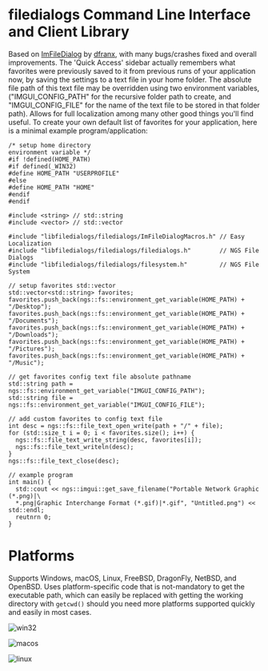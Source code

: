 # filedialogs Command Line Interface and Client Library

Based on [ImFileDialog](https://github.com/dfranx/ImFileDialog) by [dfranx](https://github.com/dfranx), with many bugs/crashes fixed and overall improvements. The 'Quick Access' sidebar actually remembers what favorites were previously saved to it from previous runs of your application now, by saving the settings to a text file in your home folder. The absolute file path of this text file may be overridden using two environment variables, ("IMGUI_CONFIG_PATH" for the recursive folder path to create, and "IMGUI_CONFIG_FILE" for the name of the text file to be stored in that folder path). Allows for full localization among many other good things you'll find useful. To create your own default list of favorites for your application, here is a minimal example program/application:

    /* setup home directory 
    environment variable */
    #if !defined(HOME_PATH)
    #if defined(_WIN32)
    #define HOME_PATH "USERPROFILE"
    #else
    #define HOME_PATH "HOME"
    #endif
    #endif
    
    #include <string> // std::string
    #include <vector> // std::vector
  
    #include "libfiledialogs/filedialogs/ImFileDialogMacros.h" // Easy Localization
    #include "libfiledialogs/filedialogs/filedialogs.h"        // NGS File Dialogs
    #include "libfiledialogs/filedialogs/filesystem.h"         // NGS File System

    // setup favorites std::vector
    std::vector<std::string> favorites;
    favorites.push_back(ngs::fs::environment_get_variable(HOME_PATH) + "/Desktop");
    favorites.push_back(ngs::fs::environment_get_variable(HOME_PATH) + "/Documents");
    favorites.push_back(ngs::fs::environment_get_variable(HOME_PATH) + "/Downloads");
    favorites.push_back(ngs::fs::environment_get_variable(HOME_PATH) + "/Pictures");
    favorites.push_back(ngs::fs::environment_get_variable(HOME_PATH) + "/Music");
    
    // get favorites config text file absolute pathname
    std::string path = ngs::fs::environment_get_variable("IMGUI_CONFIG_PATH");
    std::string file = ngs::fs::environment_get_variable("IMGUI_CONFIG_FILE");
    
    // add custom favorites to config text file
    int desc = ngs::fs::file_text_open_write(path + "/" + file);
    for (std::size_t i = 0; i < favorites.size(); i++) {
      ngs::fs::file_text_write_string(desc, favorites[i]);
      ngs::fs::file_text_writeln(desc);
    }
    ngs::fs::file_text_close(desc);
    
    // example program
    int main() {
      std::cout << ngs::imgui::get_save_filename("Portable Network Graphic (*.png)|\
      *.png|Graphic Interchange Format (*.gif)|*.gif", "Untitled.png") << std::endl;
      reutnrn 0;
    }

# Platforms

Supports Windows, macOS, Linux, FreeBSD, DragonFly, NetBSD, and OpenBSD. Uses platform-specific code that is not-mandatory to get the executable path, which can easily be replaced with getting the working directory with `getcwd()` should you need more platforms supported quickly and easily in most cases. 

![win32](https://github.com/time-killer-games/filedialogs/blob/main/win32.png?raw=true)

![macos](https://github.com/time-killer-games/filedialogs/blob/main/macos.png?raw=true)

![linux](https://github.com/time-killer-games/filedialogs/blob/main/linux.png?raw=true)
